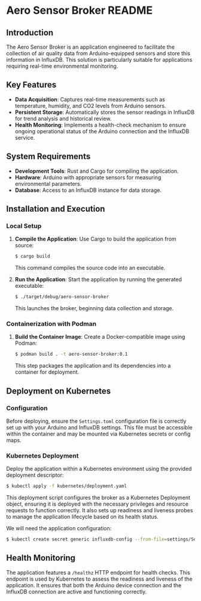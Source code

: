# Aero Sensor Broker README

## Introduction

The Aero Sensor Broker is an application engineered to facilitate the collection of air quality data from Arduino-equipped sensors and store this information in InfluxDB. This solution is particularly suitable for applications requiring real-time environmental monitoring.

## Key Features

- **Data Acquisition**: Captures real-time measurements such as temperature, humidity, and CO2 levels from Arduino sensors.
- **Persistent Storage**: Automatically stores the sensor readings in InfluxDB for trend analysis and historical review.
- **Health Monitoring**: Implements a health-check mechanism to ensure ongoing operational status of the Arduino connection and the InfluxDB service.

## System Requirements

- **Development Tools**: Rust and Cargo for compiling the application.
- **Hardware**: Arduino with appropriate sensors for measuring environmental parameters.
- **Database**: Access to an InfluxDB instance for data storage.

## Installation and Execution

### Local Setup

1. **Compile the Application**:
   Use Cargo to build the application from source:
   ```bash
   $ cargo build
   ```
   This command compiles the source code into an executable.

2. **Run the Application**:
   Start the application by running the generated executable:
   ```bash
   $ ./target/debug/aero-sensor-broker
   ```
   This launches the broker, beginning data collection and storage.

### Containerization with Podman

1. **Build the Container Image**:
   Create a Docker-compatible image using Podman:
   ```bash
   $ podman build . -t aero-sensor-broker:0.1
   ```
   This step packages the application and its dependencies into a container for deployment.

## Deployment on Kubernetes

### Configuration

Before deploying, ensure the `Settings.toml` configuration file is correctly set up with your Arduino and InfluxDB settings. This file must be accessible within the container and may be mounted via Kubernetes secrets or config maps.

### Kubernetes Deployment

Deploy the application within a Kubernetes environment using the provided deployment descriptor:

```bash
$ kubectl apply -f kubernetes/deployment.yaml
```

This deployment script configures the broker as a Kubernetes Deployment object, ensuring it is deployed with the necessary privileges and resource requests to function correctly. It also sets up readiness and liveness probes to manage the application lifecycle based on its health status.

We will need the application configuration:
```bash
$ kubectl create secret generic influxdb-config --from-file=settings/Settings.toml
```

## Health Monitoring

The application features a `/healthz` HTTP endpoint for health checks. This endpoint is used by Kubernetes to assess the readiness and liveness of the application. It ensures that both the Arduino device connection and the InfluxDB connection are active and functioning correctly.

